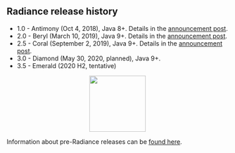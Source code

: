 ## Radiance release history

* 1.0 - Antimony (Oct 4, 2018), Java 8+. Details in the [announcement post](https://www.pushing-pixels.org/2018/10/05/radiance-1-0-0.html).
* 2.0 - Beryl (March 10, 2019), Java 9+. Details in the [announcement post](https://www.pushing-pixels.org/2019/03/11/radiance-2-0-1.html).
* 2.5 - Coral (September 2, 2019), Java 9+. Details in the [announcement post](https://www.pushing-pixels.org/2019/09/03/radiance-2-5-0.html).
* 3.0 - Diamond (May 30, 2020, planned), Java 9+.
* 3.5 - Emerald (2020 H2, tentative)

<p align="center">
<img src="https://raw.githubusercontent.com/kirill-grouchnikov/radiance/master/docs/images/icon/radiance_product_256.png" width="128" height="128" border=0>
</p>

Information about pre-Radiance releases can be [found here](archive/older-releases.md).
